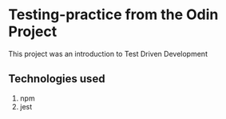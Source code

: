 # Testing-practice from the Odin Project

This project was an introduction to Test Driven Development 

## Technologies used

1. npm
2. jest
